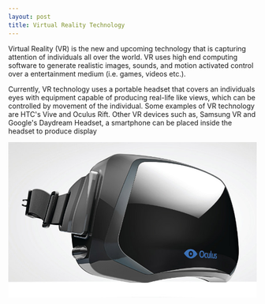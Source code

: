 ```yaml
---
layout: post
title: Virtual Reality Technology
---
```

Virtual Reality (VR) is the new and upcoming technology that is capturing attention of individuals all over the world. VR uses high end computing software to generate realistic images, sounds, and motion activated control over a entertainment medium (i.e. games, videos etc.).

Currently, VR technology uses a portable headset that covers an individuals eyes with equipment capable of producing real-life like views, which can be controlled by movement of the individual. Some examples of VR technology are HTC's Vive and Oculus Rift. Other VR devices such as, Samsung VR and Google's Daydream Headset, a smartphone can be placed inside the headset to produce display

![Oculus Rift](../images/oculus.jpg)
